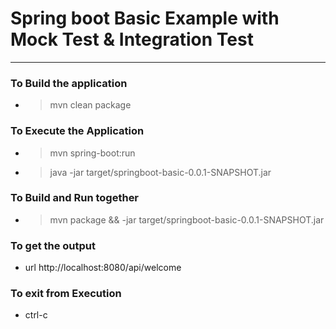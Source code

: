 # Spring boot Basic Example with Mock Test & Integration Test 

---

### To Build the application 
* >mvn clean package 

### To Execute the Application
* >mvn spring-boot:run
* >java -jar target/springboot-basic-0.0.1-SNAPSHOT.jar 

### To Build and Run together 
* > mvn package && -jar target/springboot-basic-0.0.1-SNAPSHOT.jar 

### To get the output
* url http://localhost:8080/api/welcome

### To exit from Execution
* ctrl-c
